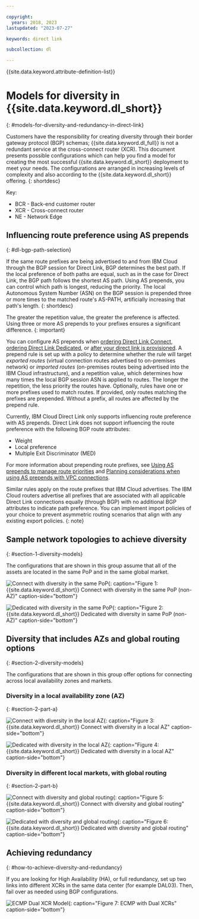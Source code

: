 ```yaml
---

copyright:
  years: 2018, 2023
lastupdated: "2023-07-27"

keywords: direct link

subcollection: dl

---
```


{{site.data.keyword.attribute-definition-list}}

# Models for diversity in {{site.data.keyword.dl_short}}
{: #models-for-diversity-and-redundancy-in-direct-link}

Customers have the responsibility for creating diversity through their border gateway protocol (BGP) schemas; {{site.data.keyword.dl_full}} is not a redundant service at the cross-connect router (XCR). This document presents possible configurations which can help you find a model for creating the most successful {{site.data.keyword.dl_short}} deployment to meet your needs. The configurations are arranged in increasing levels of complexity and also according to the {{site.data.keyword.dl_short}} offering.
{: shortdesc}

Key:

* BCR - Back-end customer router
* XCR - Cross-connect router
* NE - Network Edge

## Influencing route preference using AS prepends
{: #dl-bgp-path-selection}

If the same route prefixes are being advertised to and from IBM Cloud through the BGP session for Direct Link, BGP determines the best path. If the local preference of both paths are equal, such as in the case for Direct Link, the BGP path follows the shortest AS path. Using AS prepends, you can control which path is longest, reducing the priority. The local Autonomous System Number (ASN) on the BGP session is prepended three or more times to the matched route's AS-PATH, artificially increasing that path's length.
{: shortdesc}

The greater the repetition value, the greater the preference is affected. Using three or more AS prepends to your prefixes ensures a significant difference.
{: important}

You can configure AS prepends when [ordering Direct Link Connect](/docs/dl?topic=dl-how-to-order-ibm-cloud-dl-connect), [ordering Direct Link Dedicated](/docs/dl?topic=dl-how-to-order-ibm-cloud-dl-dedicated), or [after your direct link is provisioned](/docs/dl?topic=dl-prepend-as-paths). A prepend rule is set up with a policy to determine whether the rule will target _exported routes_ (virtual connection routes advertised to on-premises network) or _imported routes_ (on-premises routes being advertised into the IBM Cloud infrastructure), and a repetition value, which determines how many times the local BGP session ASN is applied to routes. The longer the repetition, the less priority the routes have. Optionally, rules have one or more prefixes used to match routes. If provided, only routes matching the prefixes are prepended. Without a prefix, all routes are affected by the prepend rule.

Currently, IBM Cloud Direct Link only supports influencing route preference with AS prepends. Direct Link does not support influencing the route preference with the following BGP route attributes:

* Weight
* Local preference
* Multiple Exit Discriminator (MED)

For more information about prepending route prefixes, see [Using AS prepends to manage route priorities](/docs/dl?topic=dl-dl-about#use-case-1) and [Planning considerations when using AS prepends with VPC connections](/docs/dl?topic=dl-as-prepends-routes).

Similar rules apply on the route prefixes that IBM Cloud advertises. The IBM Cloud routers advertise all prefixes that are associated with all applicable Direct Link connections equally (through BGP) with no additional BGP attributes to indicate path preference. You can implement import policies of your choice to prevent asymmetric routing scenarios that align with any existing export policies.
{: note}

## Sample network topologies to achieve diversity
{: #section-1-diversity-models}

The configurations that are shown in this group assume that all of the assets are located in the same PoP and in the same global market.

![Connect with diversity in the same PoP](/images/connect-diversity-same-pop.png "Connect with diversity in the same PoP"){: caption="Figure 1: {{site.data.keyword.dl_short}} Connect with diversity in the same PoP (non-AZ)" caption-side="bottom"}

![Dedicated with diversity in the same PoP](/images/dedicated-diversity-same-pop.png "Dedicated with diversity in the same PoP"){: caption="Figure 2: {{site.data.keyword.dl_short}} Dedicated with diversity in same PoP (non-AZ)" caption-side="bottom"}

## Diversity that includes AZs and global routing options
{: #section-2-diversity-models}

The configurations that are shown in this group offer options for connecting across local availability zones and markets.

### Diversity in a local availability zone (AZ)
{: #section-2-part-a}

![Connect with diversity in the local AZ](/images/connect-diversity-local-az.png "Connect with diversity in the local AZ"){: caption="Figure 3: {{site.data.keyword.dl_short}} Connect with diversity in a local AZ" caption-side="bottom"}

![Dedicated with diversity in the local AZ](/images/dedicated-diversity-local-az.png "Dedicated with diversity in the local AZ"){: caption="Figure 4: {{site.data.keyword.dl_short}} Dedicated with diversity in a local AZ" caption-side="bottom"}

### Diversity in different local markets, with global routing
{: #section-2-part-b}

![Connect with diversity and global routing](/images/connect-diversity-global.png "Connect with diversity and global routing"){: caption="Figure 5: {{site.data.keyword.dl_short}} Connect with diversity and global routing" caption-side="bottom"}

![Dedicated with diversity and global routing](/images/dedicated-diversity-global.png "Dedicated with diversity and global routing"){: caption="Figure 6: {{site.data.keyword.dl_short}} Dedicated with diversity and global routing" caption-side="bottom"}

## Achieving redundancy
{: #how-to-achieve-diversity-and-redundancy}

If you are looking for High Availability (HA), or full redundancy, set up two links into different XCRs in the same data center (for example DAL03). Then, fail over as needed using BGP configurations.

![ECMP Dual XCR Model](/images/ecmp-with-diversity.png "ECMP Dual XCR Model"){: caption="Figure 7: ECMP with Dual XCRs" caption-side="bottom"}

